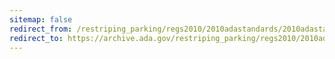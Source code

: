```yaml
---
sitemap: false 
redirect_from: /restriping_parking/regs2010/2010adastandards/2010adastandards.htm 
redirect_to: https://archive.ada.gov/restriping_parking/regs2010/2010adastandards/2010adastandards.htm 
---
```

